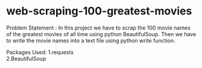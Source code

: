 # web-scraping-100-greatest-movies
Problem Statement : 
In this project we have to scrap the 100 movie names of the greatest movies of all time using python BeautifulSoup. Then we have to write the movie names into a text file using python write function.

Packages Used:
1.requests\
2.BeautifulSoup
